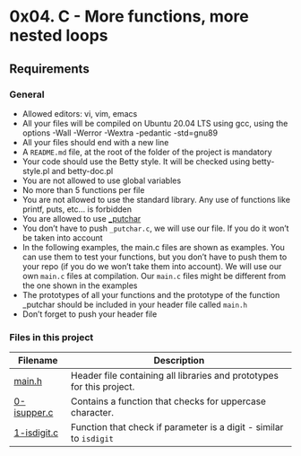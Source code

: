 # 0x04. C - More functions, more nested loops

## Requirements

### General
- Allowed editors: vi, vim, emacs
- All your files will be compiled on Ubuntu 20.04 LTS using gcc, using the options -Wall -Werror -Wextra -pedantic -std=gnu89
- All your files should end with a new line
- A ```README.md``` file, at the root of the folder of the project is mandatory
- Your code should use the Betty style. It will be checked using betty-style.pl and betty-doc.pl
- You are not allowed to use global variables
- No more than 5 functions per file
- You are not allowed to use the standard library. Any use of functions like printf, puts, etc… is forbidden
- You are allowed to use [_putchar](https://github.com/alx-tools/_putchar.c/blob/master/_putchar.c)
- You don’t have to push ```_putchar.c```, we will use our file. If you do it won’t be taken into account
- In the following examples, the main.c files are shown as examples. You can use them to test your functions, but you don’t have to push them to your repo (if you do we won’t take them into account). We will use our own ```main.c``` files at compilation. Our ```main.c``` files might be different from the one shown in the examples
- The prototypes of all your functions and the prototype of the function _putchar should be included in your header file called ```main.h```
- Don’t forget to push your header file

### Files in this project

Filename | Description
-------- | -----------
[main.h](https://github.com/bravin-onwonga/alx-low_level_programming/blob/main/0x04-more_functions_nested_loops/main.h) | Header file containing all libraries and prototypes for this project.
[0-isupper.c](https://github.com/bravin-onwonga/alx-low_level_programming/blob/main/0x04-more_functions_nested_loops/0-isupper.c) | Contains a function that checks for uppercase character.
[1-isdigit.c](https://github.com/bravin-onwonga/alx-low_level_programming/blob/main/0x04-more_functions_nested_loops/1-isdigit.c) | Function that check if parameter is a digit - similar to ```isdigit```

